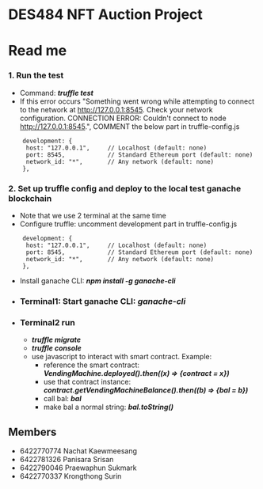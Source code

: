 # DES484 NFT Auction Project
# Read me

### 1. Run the test
  - Command: _**truffle test**_
  - If this error occurs "Something went wrong while attempting to connect to the network at http://127.0.0.1:8545. Check your network configuration.
CONNECTION ERROR: Couldn't connect to node http://127.0.0.1:8545.", COMMENT the below part in truffle-config.js
```
    development: {
     host: "127.0.0.1",     // Localhost (default: none)
     port: 8545,            // Standard Ethereum port (default: none)
     network_id: "*",       // Any network (default: none)
    },
```

### 2. Set up truffle config and deploy to the local test ganache blockchain
  - Note that we use 2 terminal at the same time
  - Configure truffle: uncomment development part in truffle-config.js
```
    development: {
     host: "127.0.0.1",     // Localhost (default: none)
     port: 8545,            // Standard Ethereum port (default: none)
     network_id: "*",       // Any network (default: none)
    },
```
  - Install ganache CLI: _**npm install -g ganache-cli**_
  - ### Terminal1: Start ganache CLI: _**ganache-cli**_
  - ### Terminal2 run
      - _**truffle migrate**_
      - _**truffle console**_
      - use javascript to interact with smart contract. Example:
        - reference the smart contract: _**VendingMachine.deployed().then((x) => {contract = x})**_
        - use that contract instance: _**contract.getVendingMachineBalance().then((b) => {bal = b})**_
        - call bal: _**bal**_
        - make bal a normal string: _**bal.toString()**_

## Members
- 6422770774 Nachat Kaewmeesang
- 6422781326 Panisara Srisan 
- 6422790046 Praewaphun Sukmark
- 6422770337 Krongthong Surin
